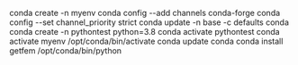 conda create -n myenv
conda config --add channels conda-forge
conda config --set channel_priority strict
conda update -n base -c defaults conda
conda create -n pythontest python=3.8
conda activate pythontest
conda activate myenv
/opt/conda/bin/activate 
conda update conda
conda install getfem
/opt/conda/bin/python
